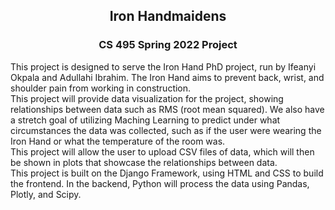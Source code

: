 <div align="center">
	<h2>Iron Handmaidens</h2>
	<h3>CS 495 Spring 2022 Project</h3>
</div>
<div align="left">
	<p>This project is designed to serve the Iron Hand PhD project, run by Ifeanyi Okpala and Adullahi Ibrahim. The Iron Hand aims to prevent back, wrist, and shoulder pain from working in construction.<br> This project will provide data visualization for the project, showing relationships between data such as RMS (root mean squared). We also have a stretch goal of utilizing Maching Learning to predict under what circumstances the data was collected, such as if the user were wearing the Iron Hand or what the temperature of the room was.<br>This project will allow the user to upload CSV files of data, which will then be shown in plots that showcase the relationships between data.<br>This project is built on the Django Framework, using HTML and CSS to build the frontend. In the backend, Python will process the data using Pandas, Plotly, and Scipy.</p>
</div>
